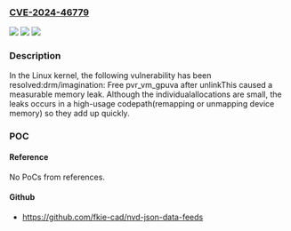 ### [CVE-2024-46779](https://cve.mitre.org/cgi-bin/cvename.cgi?name=CVE-2024-46779)
![](https://img.shields.io/static/v1?label=Product&message=Linux&color=blue)
![](https://img.shields.io/static/v1?label=Version&message=ff5f643de0bf%3C%201cc695be8920%20&color=brighgreen)
![](https://img.shields.io/static/v1?label=Vulnerability&message=n%2Fa&color=brighgreen)

### Description

In the Linux kernel, the following vulnerability has been resolved:drm/imagination: Free pvr_vm_gpuva after unlinkThis caused a measurable memory leak. Although the individualallocations are small, the leaks occurs in a high-usage codepath(remapping or unmapping device memory) so they add up quickly.

### POC

#### Reference
No PoCs from references.

#### Github
- https://github.com/fkie-cad/nvd-json-data-feeds

